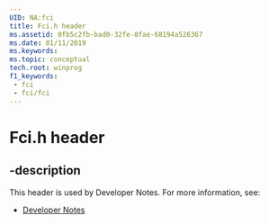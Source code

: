 ```yaml
---
UID: NA:fci
title: Fci.h header
ms.assetid: 0fb5c2fb-bad0-32fe-8fae-68194a526367
ms.date: 01/11/2019
ms.keywords: 
ms.topic: conceptual
tech.root: winprog
f1_keywords:
 - fci
 - fci/fci
---
```


# Fci.h header


## -description

This header is used by Developer Notes. For more information, see:

- [Developer Notes](../_winprog/index.md)

